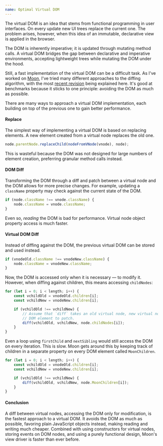```yaml
---
name: Optimal Virtual DOM
---
```


The virtual DOM is an idea that stems from functional programming in user interfaces. On every update new UI trees replace the current one. The problem arises, however, when this idea of an immutable, declarative view is applied in the browser.

The DOM is inherently imperative; it is updated through mutating method calls. A virtual DOM bridges the gap between declarative and imperative environments, accepting lightweight trees while mutating the DOM under the hood.

Still, a fast implementation of the virtual DOM can be a difficult task. As I've worked on [Moon](https://kbrsh.github.io/moon), I've tried many different approaches to the diffing algorithm, with the most [recent revision](https://github.com/kbrsh/moon/commit/e7a7cd9ab427be89cb7efee70df86dfe0401d770) being explained here. It's good at benchmarks because it sticks to one principle: avoiding the DOM as much as possible.

There are many ways to approach a virtual DOM implementation, each building on top of the previous one to gain better performance.

#### Replace

The simplest way of implementing a virtual DOM is based on replacing elements. A new element created from a virtual node replaces the old one.

```js
node.parentNode.replaceChild(nodeFromVNode(vnode), node);
```

This is wasteful because the DOM was not designed for large numbers of element creation, preferring granular method calls instead.

#### DOM Diff

Transforming the DOM through a diff and patch between a virtual node and the DOM allows for more precise changes. For example, updating a `className` property may check against the current state of the DOM.

```js
if (node.className !== vnode.className) {
	node.className = vnode.className;
}
```

Even so, _reading_ the DOM is bad for performance. Virtual node object property access is much faster.

#### Virtual DOM Diff

Instead of diffing against the DOM, the previous virtual DOM can be stored and used instead.

```js
if (vnodeOld.className !== vnodeNew.className) {
	node.className = vnodeNew.className;
}
```

Now, the DOM is accessed only when it is necessary — to modify it. However, when diffing against children, this means accessing `childNodes`:

```js
for (let i = 0; i < length; i++) {
	const vchildOld = vnodeOld.children[i];
	const vchildNew = vnodeNew.children[i];

	if (vchildOld !== vchildNew) {
		// Assume that `diff` takes an old virtual node, new virtual node, and a
		// DOM element to patch.
		diff(vchildOld, vchildNew, node.childNodes[i]);
	}
}
```

Even a loop using `firstChild` and `nextSibling` would still access the DOM on every iteration. This is slow. Moon gets around this by keeping track of children in a separate property on every DOM element called `MoonChildren`.

```js
for (let i = 0; i < length; i++) {
	const vchildOld = vnodeOld.children[i];
	const vchildNew = vnodeNew.children[i];

	if (vchildOld !== vchildNew) {
		diff(vchildOld, vchildNew, node.MoonChildren[i]);
	}
}
```

#### Conclusion

A diff between virtual nodes, accessing the DOM only for modification, is the fastest approach to a virtual DOM. It avoids the DOM as much as possible, favoring plain JavaScript objects instead, making reading and writing much cheaper. Combined with using constructors for virtual nodes, storing events on DOM nodes, and using a purely functional design, Moon's view driver is faster than ever before.
